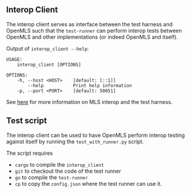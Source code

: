 ## Interop Client

The interop client serves as interface between the test harness and OpenMLS such
that the `test-runner` can perform interop tests between OpenMLS and other
implementations (or indeed OpenMLS and itself).

Output of `interop_client --help`:

```
USAGE:
    interop_client [OPTIONS]

OPTIONS:
    -h, --host <HOST>    [default: [::1]]
        --help           Print help information
    -p, --port <PORT>    [default: 50051]
```

See [here](https://github.com/mlswg/mls-implementations) for more information on
MLS interop and the test harness.

## Test script

The interop client can be used to have OpenMLS perform interop testing against
itself by running the `test_with_runner.py` script.

The script requires

* `cargo` to compile the `interop_client`
* `git` to checkout the code of the test runner
* `go` to compile the `test-runner`
* `cp` to copy the `config.json` where the test runner can use it.
